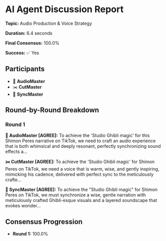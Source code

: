 # AI Agent Discussion Report

**Topic:** Audio Production & Voice Strategy

**Duration:** 6.4 seconds

**Final Consensus:** 100.0%

**Success:** ✅ Yes

## Participants

- 🎵 **AudioMaster**
- ✂️ **CutMaster**
- 🎯 **SyncMaster**

## Round-by-Round Breakdown

### Round 1

**🎵 AudioMaster [AGREE]:** To achieve the 'Studio Ghibli magic' for this Shimon Peres narrative on TikTok, we need to craft an audio experience that is both whimsical and deeply resonant, perfectly synchronizing sound effects a...

**✂️ CutMaster [AGREE]:** To achieve the 'Studio Ghibli magic' for Shimon Peres on TikTok, we need a voice that is warm, wise, and gently inspiring, mimicking his cadence, delivered with perfect sync to the meticulously crafte...

**🎯 SyncMaster [AGREE]:** To achieve the "Studio Ghibli magic" for Shimon Peres on TikTok, we must synchronize a wise, gentle narration with meticulously crafted Ghibli-esque visuals and a layered soundscape that evokes wonder...

## Consensus Progression

- **Round 1:** 100.0%
